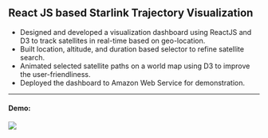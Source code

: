 ## React JS based Starlink Trajectory Visualization 

*	Designed and developed a visualization dashboard using ReactJS and D3 to track satellites in real-time based on geo-location.
*	Built location, altitude, and duration based selector to refine satellite search.
*	Animated selected satellite paths on a world map using D3 to improve the user-friendliness.
*	Deployed the dashboard to Amazon Web Service for demonstration. 

---
#### Demo:
<image src="https://github.com/lichever/pictureBedForNormalUse/blob/main/gif/demo1_starlink.gif"/>
